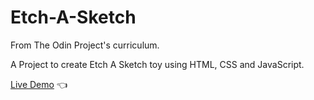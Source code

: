 # Etch-A-Sketch

From The Odin Project's curriculum.

A Project to create Etch A Sketch toy using HTML, CSS and JavaScript.

[Live Demo](https://eddie-thiiru.github.io/etch-a-sketch/) :point_left:
